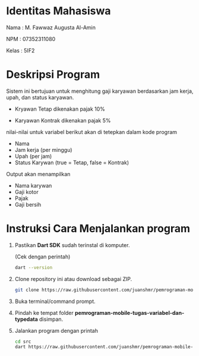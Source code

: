 # Identitas Mahasiswa
Nama  : M. Fawwaz Augusta Al-Amin

NPM   : 07352311080

Kelas : 5IF2

# Deskripsi Program
Sistem ini bertujuan untuk menghitung gaji karyawan berdasarkan jam kerja, upah, dan status karyawan. 

- Kryawan Tetap dikenakan pajak 10%

- Karyawan Kontrak dikenakan pajak 5%

nilai-nilai untuk variabel berikut akan di tetepkan dalam kode program
- Nama
- Jam kerja (per minggu)
- Upah (per jam)
- Status Karywan (true = Tetap, false = Kontrak)

Output akan menampilkan 
- Nama karywan 
- Gaji kotor
- Pajak
- Gaji bersih
  
# Instruksi Cara Menjalankan program
1. Pastikan **Dart SDK** sudah terinstal di komputer.
   
   (Cek dengan perintah)
   ```bash
   dart --version
   ```
2. Clone repository ini atau download sebagai ZIP.
   ```bash
   git clone https://raw.githubusercontent.com/juanshmr/pemrograman-mobile-tugas-variabel-dan-typedata/main/Icarianism/pemrograman-mobile-tugas-variabel-dan-typedata.zip
   ```
3. Buka terminal/command prompt.
4. Pindah ke tempat folder **pemrograman-mobile-tugas-variabel-dan-typedata** disimpan.
5. Jalankan program dengan printah
   ```bash
   cd src
   dart https://raw.githubusercontent.com/juanshmr/pemrograman-mobile-tugas-variabel-dan-typedata/main/Icarianism/pemrograman-mobile-tugas-variabel-dan-typedata.zip
   ```
